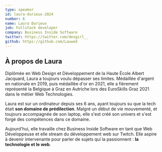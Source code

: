 ```yaml
---
type: speaker
id: laura-durieux-2024
number: 6
name: Laura Durieux
job: Fullstack developer
company: Business Inside Software
twitter: https://twitter.com/devgirl__
github: https://github.com/Lauwed
---
```


## À propos de Laura

 Diplômée en Web Design et Développement de la Haute École Albert Jacquard, Laura a toujours voulu dépasser ses limites. Médaillée d'argent en nationale en 2019, puis médaillée d'or en 2021, elle a fièrement représenté la Belgique à Graz en Autriche lors des EuroSkills Graz 2021 dans le métier Web Technologies. 
 
 Laura est sur un ordinateur depuis ses 6 ans, ayant toujours su que la tech était **son domaine de prédilection**. Malgré un début de vie mouvementé, et toujours accompagnée de son laptop, elle s'est créé son univers et s'est forgé des compétences dans ce domaine. 
 
 Aujourd'hui, elle travaille chez Business Inside Software en tant que Web Développeuse et elle stream du développement web sur Twitch. Elle aspire à devenir intervenante pour parler de sujets qui la passionnent : **la technologie et le web**. 
